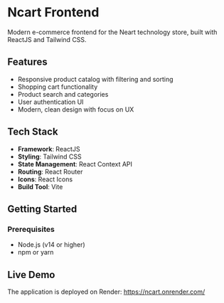 # Ncart Frontend

Modern e-commerce frontend for the Neart technology store, built with ReactJS and Tailwind CSS.

## Features

- Responsive product catalog with filtering and sorting
- Shopping cart functionality
- Product search and categories
- User authentication UI
- Modern, clean design with focus on UX

## Tech Stack

- **Framework**: ReactJS
- **Styling**: Tailwind CSS
- **State Management**: React Context API
- **Routing**: React Router
- **Icons**: React Icons
- **Build Tool**: Vite

## Getting Started

### Prerequisites

- Node.js (v14 or higher)
- npm or yarn

## Live Demo

The application is deployed on Render: https://ncart.onrender.com/
